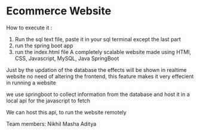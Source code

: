 # Ecommerce Website
How to execute it : 
1) Run the sql text file, paste it in your sql terminal except the last part
2) run the spring boot app
3) run the index.html file
A completely scalable website made using HTMl, CSS, Javascript, MySQL, Java SpringBoot

Just by the updation of the database the effects will be shown in realtime website
no need of altering the frontend, this feature makes it very effecient in running a website

we use springboot to collect information from the database and host it in a local api for the javascript to fetch

We can host this api, to run the website remotely

Team members: 
Nikhil 
Masha
Aditya
